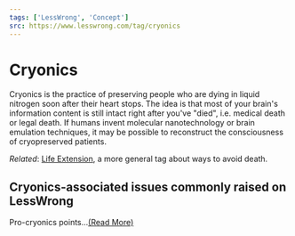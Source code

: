 ```yaml
---
tags: ['LessWrong', 'Concept']
src: https://www.lesswrong.com/tag/cryonics
---
```


# Cryonics
Cryonics is the practice of preserving people who are dying in liquid nitrogen soon after their heart stops. The idea is that most of your brain's information content is still intact right after you've "died", i.e. medical death or legal death. If humans invent molecular nanotechnology or brain emulation techniques, it may be possible to reconstruct the consciousness of cryopreserved patients.

*Related*: [Life Extension](https://www.lessestwrong.com/tag/life-extension), a more general tag about ways to avoid death.

## Cryonics-associated issues commonly raised on LessWrong
Pro-cryonics points...[(Read More)]()

